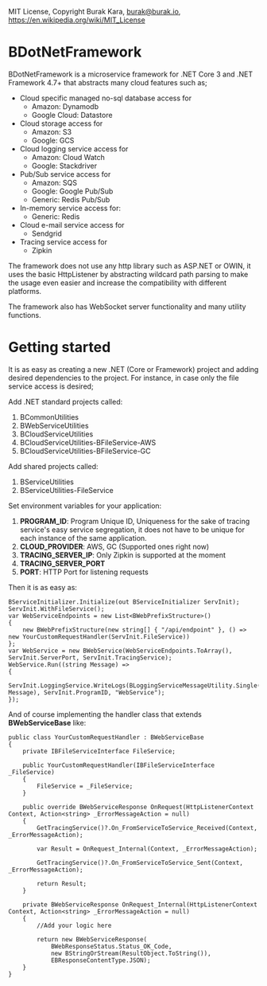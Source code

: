 ﻿MIT License, Copyright Burak Kara, burak@burak.io, https://en.wikipedia.org/wiki/MIT_License
 
 # BDotNetFramework

BDotNetFramework is a microservice framework for .NET Core 3 and .NET Framework 4.7+ that abstracts many cloud features such as;

 - Cloud specific managed no-sql database access for
	 - Amazon: Dynamodb
	 - Google Cloud: Datastore
 - Cloud storage access for
	 - Amazon: S3
	 - Google: GCS
 - Cloud logging service access for
	 - Amazon: Cloud Watch
	 - Google: Stackdriver
 - Pub/Sub service access for
	 - Amazon: SQS
	 - Google: Google Pub/Sub
	 - Generic: Redis Pub/Sub
 - In-memory service access for:
	 - Generic: Redis
 - Cloud e-mail service access for
	 - Sendgrid
 - Tracing service access for
	 - Zipkin

The framework does not use any http library such as ASP.NET or OWIN, it uses the basic HttpListener by abstracting wildcard path parsing to make the usage even easier and increase the compatibility with different platforms.

The framework also has WebSocket server functionality and many utility functions.

# Getting started
It is as easy as creating a new .NET (Core or Framework) project and adding desired dependencies to the project. For instance, in case only the file service access is desired;

Add .NET standard projects called:

 1. BCommonUtilities
 2. BWebServiceUtilities
 3. BCloudServiceUtilities
 4. BCloudServiceUtilities-BFileService-AWS
 5. BCloudServiceUtilities-BFileService-GC

Add shared projects called:

 1. BServiceUtilities
 2. BServiceUtilities-FileService

Set environment variables for your application:

 1. **PROGRAM_ID**: Program Unique ID, Uniqueness for the sake of tracing service's easy service segregation, it does not have to be unique for each instance of the same application.
 2. **CLOUD_PROVIDER**: AWS, GC (Supported ones right now)
 3. **TRACING_SERVER_IP**: Only Zipkin is supported at the moment
 4. **TRACING_SERVER_PORT**
 5. **PORT**: HTTP Port for listening requests

Then it is as easy as:

    BServiceInitializer.Initialize(out BServiceInitializer ServInit);
    ServInit.WithFileService();
    var WebServiceEndpoints = new List<BWebPrefixStructure>()
    {
        new BWebPrefixStructure(new string[] { "/api/endpoint" }, () => new YourCustomRequestHandler(ServInit.FileService))
    };
    var WebService = new BWebService(WebServiceEndpoints.ToArray(), ServInit.ServerPort, ServInit.TracingService);
    WebService.Run((string Message) =>
    {
        ServInit.LoggingService.WriteLogs(BLoggingServiceMessageUtility.Single(EBLoggingServiceLogType.Info, Message), ServInit.ProgramID, "WebService");
    });

And of course implementing the handler class that extends **BWebServiceBase** like:

    
    public class YourCustomRequestHandler : BWebServiceBase
    {
	    private IBFileServiceInterface FileService;
	    
	    public YourCustomRequestHandler(IBFileServiceInterface _FileService)
        {
            FileService = _FileService;
        }
	    
	    public override BWebServiceResponse OnRequest(HttpListenerContext Context, Action<string> _ErrorMessageAction = null)
	    {
	        GetTracingService()?.On_FromServiceToService_Received(Context, _ErrorMessageAction);

	        var Result = OnRequest_Internal(Context, _ErrorMessageAction);

	        GetTracingService()?.On_FromServiceToService_Sent(Context, _ErrorMessageAction);

	        return Result;
	    }
	    
	    private BWebServiceResponse OnRequest_Internal(HttpListenerContext Context, Action<string> _ErrorMessageAction = null)
        {
			//Add your logic here

            return new BWebServiceResponse(
                BWebResponseStatus.Status_OK_Code,
                new BStringOrStream(ResultObject.ToString()),
                EBResponseContentType.JSON);
        }
    }

